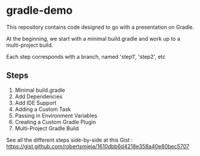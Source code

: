 # gradle-demo
This repository contains code designed to go with a presentation on Gradle.

At the beginning, we start with a minimal build.gradle and work up to a multi-project build.

Each step corresponds with a branch, named 'step1', 'step2', etc
## Steps
 1. Minimal build.gradle
 2. Add Dependencies
 3. Add IDE Support
 4. Adding a Custom Task
 5. Passing in Environment Variables
 6. Creating a Custom Gradle Plugin
 7. Multi-Project Gradle Build

See all the different steps side-by-side at this Gist :
https://gist.github.com/robertsmieja/1610dbb6d4218e358a40e80bec5707
